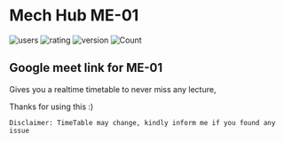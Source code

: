 # Mech Hub ME-01
![users](https://img.shields.io/chrome-web-store/users/lgdidkfcfndfpgfjlfnngnbjkkndphbc?style=for-the-badge) ![rating](https://img.shields.io/chrome-web-store/rating/lgdidkfcfndfpgfjlfnngnbjkkndphbc?style=for-the-badge) ![version](https://img.shields.io/chrome-web-store/v/lgdidkfcfndfpgfjlfnngnbjkkndphbc?style=for-the-badge) ![Count](https://img.shields.io/chrome-web-store/rating-count/lgdidkfcfndfpgfjlfnngnbjkkndphbc?style=for-the-badge)

## Google meet link for ME-01

Gives you a realtime timetable to never miss any lecture,

Thanks for using this :)

`Disclaimer: TimeTable may change, kindly inform me if you found any issue`
